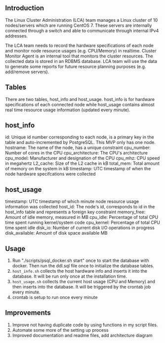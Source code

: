 ## Introduction
The Linux Cluster Administration (LCA) team manages a Linux cluster of 10 nodes/servers which are running CentOS 7. These servers are internally connected through a switch and able to communicate through internal IPv4 addresses.

The LCA team needs to record the hardware specifications of each node and monitor node resource usages (e.g. CPU/Memory) in realtime. Cluster Monitor Agent is an internal tool that monitors the cluster resources. The collected data is stored in an RDBMS database. LCA team will use the data to generate some reports for future resource planning purposes (e.g. add/remove servers).


## Tables
There are two tables, host_info and host_usage. host_info is for hardware specifications of each connected node while host_usage contains almost real time resource usage information (updated every minute).

## host_info

id: Unique id number corresponding to each node, is a primary key in the table and auto-incremented by PostgreSQL. This MVP only has one node. 
hostname: The name of the node, has a unique constraint
cpu_number: Number of cores in the CPU
cpu_architecture: The CPU's architecture
cpu_model: Manufacturer and designation of the CPU
cpu_mhz: CPU speed in megahertz
L2_cache: Size of the L2 cache in kB
total_mem: Total amount of memory on the system in kB
timestamp: UTC timestamp of when the node hardware specifcations were collected

## host_usage

timestamp: UTC timestamp of which minute node resource usage information was collected
host_id: The node's id, corresponds to id in the host_info table and represents a foreign key constraint
memory_free: Amount of idle memory, measured in MB
cpu_idle: Percentage of total CPU time spent running kernel/system code
cpu_kernel: Percentage of total CPU time spent idle
disk_io: Number of current disk I/O operations in progress
disk_available: Amount of disk space available MB


## Usage

1) Run "./scripts/psql_docker.sh start" once to start the database with docker. Then run the ddl.sql file once to initialize the database tables.
2) `host_info.sh` collects the host hardware info and inserts it into the database. It will be run only once at the installation time.
3) `host_usage.sh` collects the current host usage (CPU and Memory) and then inserts into the database. It will be triggered by the crontab job every minute.
4) crontab is setup to run once every minute

## Improvements 

1) Improve not having duplicate code by using functions in my script files. 
2) Automate some more of the setting up process
3) Improved documentation and readme files, add architecture diagram

